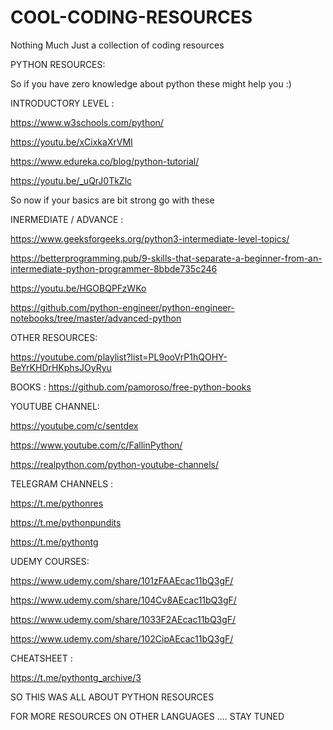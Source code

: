 # COOL-CODING-RESOURCES
Nothing Much Just a collection of coding resources


PYTHON RESOURCES:

So if you have zero knowledge about python these might help you :)

INTRODUCTORY LEVEL :

https://www.w3schools.com/python/

https://youtu.be/xCixkaXrVMI

https://www.edureka.co/blog/python-tutorial/

https://youtu.be/_uQrJ0TkZlc

So now if your basics are bit strong go with these

INERMEDIATE / ADVANCE :

https://www.geeksforgeeks.org/python3-intermediate-level-topics/

https://betterprogramming.pub/9-skills-that-separate-a-beginner-from-an-intermediate-python-programmer-8bbde735c246

https://youtu.be/HGOBQPFzWKo

https://github.com/python-engineer/python-engineer-notebooks/tree/master/advanced-python

OTHER RESOURCES:

https://youtube.com/playlist?list=PL9ooVrP1hQOHY-BeYrKHDrHKphsJOyRyu

BOOKS : https://github.com/pamoroso/free-python-books

YOUTUBE CHANNEL: 

https://youtube.com/c/sentdex

https://www.youtube.com/c/FallinPython/

https://realpython.com/python-youtube-channels/

TELEGRAM CHANNELS :

https://t.me/pythonres

https://t.me/pythonpundits

https://t.me/pythontg

UDEMY COURSES:

https://www.udemy.com/share/101zFAAEcac11bQ3gF/

https://www.udemy.com/share/104Cv8AEcac11bQ3gF/

https://www.udemy.com/share/1033F2AEcac11bQ3gF/

https://www.udemy.com/share/102CipAEcac11bQ3gF/

CHEATSHEET :

https://t.me/pythontg_archive/3


SO THIS WAS ALL ABOUT PYTHON RESOURCES

FOR MORE RESOURCES ON OTHER LANGUAGES  .... STAY TUNED

